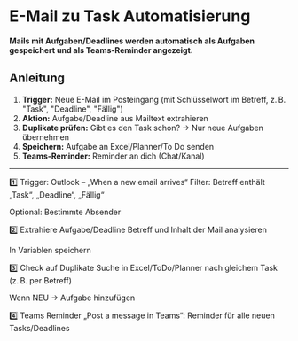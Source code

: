 # E-Mail zu Task Automatisierung

**Mails mit Aufgaben/Deadlines werden automatisch als Aufgaben gespeichert und als Teams-Reminder angezeigt.**

## Anleitung

1. **Trigger:** Neue E-Mail im Posteingang (mit Schlüsselwort im Betreff, z. B. "Task", "Deadline", "Fällig")
2. **Aktion:** Aufgabe/Deadline aus Mailtext extrahieren
3. **Duplikate prüfen:** Gibt es den Task schon? → Nur neue Aufgaben übernehmen
4. **Speichern:** Aufgabe an Excel/Planner/To Do senden
5. **Teams-Reminder:** Reminder an dich (Chat/Kanal)

---

1️⃣ Trigger: Outlook – „When a new email arrives“
Filter: Betreff enthält „Task“, „Deadline“, „Fällig“

Optional: Bestimmte Absender

2️⃣ Extrahiere Aufgabe/Deadline
Betreff und Inhalt der Mail analysieren

In Variablen speichern

3️⃣ Check auf Duplikate
Suche in Excel/ToDo/Planner nach gleichem Task (z. B. per Betreff)

Wenn NEU → Aufgabe hinzufügen

4️⃣ Teams Reminder
„Post a message in Teams“: Reminder für alle neuen Tasks/Deadlines
